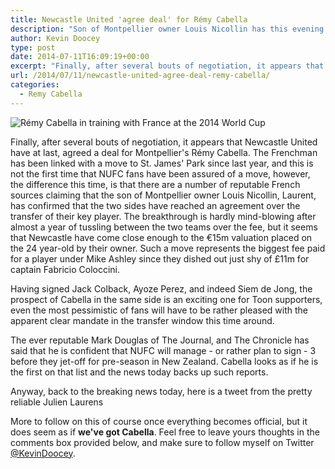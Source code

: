 ```yaml
---
title: Newcastle United 'agree deal' for Rémy Cabella
description: "Son of Montpellier owner Louis Nicollin has this evening confirmed that Newcastle United have agreed a fee for their prized-asset Rémy Cabella."
author: Kevin Doocey
type: post
date: 2014-07-11T16:09:19+00:00
excerpt: "Finally, after several bouts of negotiation, it appears that Newcastle United have at last, agreed a deal for Montpellier's Rémy Cabella. The Frenchman has been linked with a move.."
url: /2014/07/11/newcastle-united-agree-deal-remy-cabella/
categories:
  - Remy Cabella
---
```


![Rémy Cabella in training with France at the 2014 World Cup](https://www.tynetime.com/wp-content/uploads/2014/07/Remy-Cabella-France-World-Cup.jpg "Cabella - Reports from France indicate the sides have reached an agreement over fee")

Finally, after several bouts of negotiation, it appears that Newcastle United have at last, agreed a deal for Montpellier's Rémy Cabella. The Frenchman has been linked with a move to St. James' Park since last year, and this is not the first time that NUFC fans have been assured of a move, however, the difference this time, is that there are a number of reputable French sources claiming that the son of Montpellier owner Louis Nicollin, Laurent, has confirmed that the two sides have reached an agreement over the transfer of their key player. The breakthrough is hardly mind-blowing after almost a year of tussling between the two teams over the fee, but it seems that Newcastle have come close enough to the €15m valuation placed on the 24 year-old by their owner. Such a move represents the biggest fee paid for a player under Mike Ashley since they dished out just shy of £11m for captain Fabricio Coloccini.

Having signed Jack Colback, Ayoze Perez, and indeed Siem de Jong, the prospect of Cabella in the same side is an exciting one for Toon supporters, even the most pessimistic of fans will have to be rather pleased with the apparent clear mandate in the transfer window this time around.

The ever reputable Mark Douglas of The Journal, and The Chronicle has said that he is confident that NUFC will manage - or rather plan to sign - 3 before they jet-off for pre-season in New Zealand. Cabella looks as if he is the first on that list and the news today backs up such reports.

Anyway, back to the breaking news today, here is a tweet from the pretty reliable Julien Laurens

More to follow on this of course once everything becomes official, but it does seem as if **we've got Cabella**. Feel free to leave yours thoughts in the comments box provided below, and make sure to follow myself on Twitter [@KevinDoocey](https://twitter.com/kevindoocey "doocey twitter").
